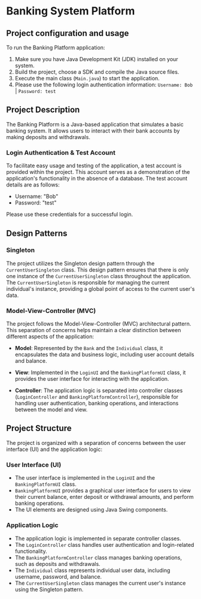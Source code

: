 # Banking System Platform

## Project configuration and usage

To run the Banking Platform application:

1. Make sure you have Java Development Kit (JDK) installed on your system. 
2. Build the project, choose a SDK and compile the Java source files.
3. Execute the main class (`Main.java`) to start the application.
4. Please use the following login authentication information: `Username: Bob` | `Password: test`

## Project Description

The Banking Platform is a Java-based application that simulates a basic banking system. It allows users to interact with their bank accounts by making deposits and withdrawals.

### Login Authentication & Test Account

To facilitate easy usage and testing of the application, a test account is provided within the project. This account serves as a demonstration of the application's functionality in the absence of a database. The test account details are as follows:

- Username: "Bob"
- Password: "test"

Please use these credentials for a successful login.

## Design Patterns

### Singleton

The project utilizes the Singleton design pattern through the `CurrentUserSingleton` class. This design pattern ensures that there is only one instance of the `CurrentUserSingleton` class throughout the application. The `CurrentUserSingleton` is responsible for managing the current individual's instance, providing a global point of access to the current user's data.

### Model-View-Controller (MVC)

The project follows the Model-View-Controller (MVC) architectural pattern. This separation of concerns helps maintain a clear distinction between different aspects of the application:

- **Model**: Represented by the `Bank` and the `Individual` class, it encapsulates the data and business logic, including user account details and balance.

- **View**: Implemented in the `LoginUI` and the `BankingPlatformUI` class, it provides the user interface for interacting with the application.

- **Controller**: The application logic is separated into controller classes (`LoginController` and `BankingPlatformController`), responsible for handling user authentication, banking operations, and interactions between the model and view.

## Project Structure

The project is organized with a separation of concerns between the user interface (UI) and the application logic:

### User Interface (UI)

- The user interface is implemented in the `LoginUI` and the `BankingPlatformUI` class.
- `BankingPlatformUI` provides a graphical user interface for users to view their current balance, enter deposit or withdrawal amounts, and perform banking operations.
- The UI elements are designed using Java Swing components.

### Application Logic

- The application logic is implemented in separate controller classes.
- The `LoginController` class handles user authentication and login-related functionality.
- The `BankingPlatformController` class manages banking operations, such as deposits and withdrawals.
- The `Individual` class represents individual user data, including username, password, and balance.
- The `CurrentUserSingleton` class manages the current user's instance using the Singleton pattern.
